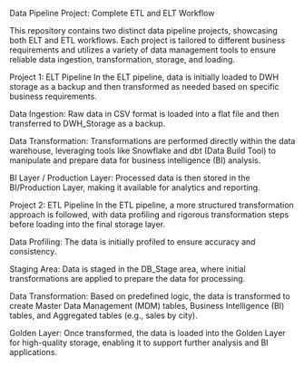 Data Pipeline Project: Complete ETL and ELT Workflow


This repository contains two distinct data pipeline projects, showcasing both ELT and ETL workflows. Each project is tailored to different business requirements and utilizes a variety of data management tools to ensure reliable data ingestion, transformation, storage, and loading.

Project 1: ELT Pipeline
In the ELT pipeline, data is initially loaded to DWH storage as a backup and then transformed as needed based on specific business requirements.


Data Ingestion:
Raw data in CSV format is loaded into a flat file and then transferred to DWH_Storage as a backup.


Data Transformation:
Transformations are performed directly within the data warehouse, leveraging tools like Snowflake and dbt (Data Build Tool) to manipulate and prepare data for business intelligence (BI) analysis.


BI Layer / Production Layer:
Processed data is then stored in the BI/Production Layer, making it available for analytics and reporting.



Project 2: ETL Pipeline
In the ETL pipeline, a more structured transformation approach is followed, with data profiling and rigorous transformation steps before loading into the final storage layer.

Data Profiling:
The data is initially profiled to ensure accuracy and consistency.


Staging Area:
Data is staged in the DB_Stage area, where initial transformations are applied to prepare the data for processing.


Data Transformation:
Based on predefined logic, the data is transformed to create Master Data Management (MDM) tables, Business Intelligence (BI) tables, and Aggregated tables (e.g., sales by city).


Golden Layer:
Once transformed, the data is loaded into the Golden Layer for high-quality storage, enabling it to support further analysis and BI applications.
